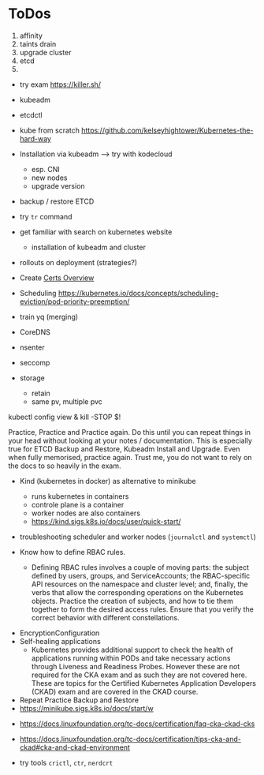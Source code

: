 # ToDos

1) affinity 
2) taints drain
3) upgrade cluster
4) etcd
5) 





- try exam https://killer.sh/

- kubeadm
- etcdctl

- kube from scratch https://github.com/kelseyhightower/Kubernetes-the-hard-way
- Installation via kubeadm --> try with kodecloud
  - esp. CNI
  - new nodes
  - upgrade version
- backup / restore ETCD
- try `tr` command
- get familiar with search on kubernetes website
  - installation of kubeadm and cluster
- rollouts on deployment (strategies?)
- Create [Certs Overview](./24-k8s-crts-overview.md)

- Scheduling https://kubernetes.io/docs/concepts/scheduling-eviction/pod-priority-preemption/

- train yq (merging)
- CoreDNS

- nsenter
- seccomp

 - storage
   - retain
   - same pv, multiple pvc


kubectl config view &
kill -STOP $!


Practice, Practice and Practice again. Do this until you can repeat things in your head without looking at your notes / documentation. This is especially true for ETCD Backup and Restore, Kubeadm Install and Upgrade. Even when fully memorised, practice again. Trust me, you do not want to rely on the docs to so heavily in the exam. 


- Kind (kubernetes in docker) as alternative to minikube
  - runs kubernetes in containers
  - controle plane is a container
  - worker nodes are also containers
  - https://kind.sigs.k8s.io/docs/user/quick-start/



- troubleshooting scheduler and worker nodes (`journalctl` and `systemctl`)

- Know how to define RBAC rules. 
  - Defining RBAC rules involves a couple of moving parts: the subject defined by users, groups, and ServiceAccounts; the RBAC-specific API resources on the namespace and cluster level; and, finally, the verbs that allow the corresponding operations on the Kubernetes objects. Practice the creation of subjects, and how to tie them together to form the desired access rules. Ensure that you verify the correct behavior with different constellations.
  



* EncryptionConfiguration
* Self-healing applications
    * Kubernetes provides additional support to check the health of applications running within PODs and take necessary actions through Liveness and Readiness Probes. However these are not required for the CKA exam and as such they are not covered here. These are topics for the Certified Kubernetes Application Developers (CKAD) exam and are covered in the CKAD course.
* Repeat Practice Backup and Restore
* https://minikube.sigs.k8s.io/docs/start/w 




- https://docs.linuxfoundation.org/tc-docs/certification/faq-cka-ckad-cks
- https://docs.linuxfoundation.org/tc-docs/certification/tips-cka-and-ckad#cka-and-ckad-environment 

- try tools `crictl`, `ctr`, `nerdcrt`
